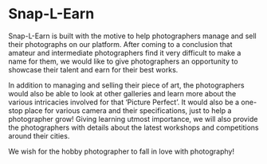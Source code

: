 # Snap-L-Earn
Snap-L-Earn is built with the motive to help photographers manage and sell their photographs on our platform. After coming to a conclusion that amateur and intermediate photographers find it very difficult to make a name for them, we would like to give photographers an opportunity to showcase their talent and earn for their best works.

In addition to managing and selling their piece of art, the photographers would also be able to look at other galleries and learn more about the various intricacies involved for that ‘Picture Perfect’. It would also be a one-stop place for various camera and their specifications, just to help a photographer grow!
Giving learning utmost importance, we will also provide the photographers with details about the latest workshops and competitions around their cities.

We wish for the hobby photographer to fall in love with photography!

